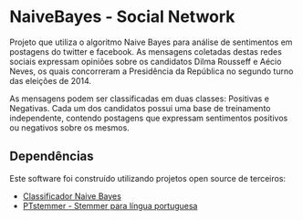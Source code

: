 # NaiveBayes - Social Network


Projeto que utiliza o algoritmo Naive Bayes para análise de sentimentos em postagens do twitter e facebook. As mensagens coletadas destas redes sociais expressam opiniões sobre os candidatos Dilma Rousseff e Aécio Neves, os quais concorreram a Presidência da República no segundo turno das eleições de 2014.

As mensagens podem ser classificadas em duas classes: Positivas e Negativas. Cada um dos candidatos possui uma base de treinamento independente, contendo postagens que expressam sentimentos positivos ou negativos sobre os mesmos.


## Dependências 


Este software foi construído utilizando projetos open source de terceiros:

* [Classificador Naive Bayes](https://github.com/ptnplanet/Java-Naive-Bayes-Classifier)
* [PTstemmer - Stemmer para língua portuguesa](http://code.google.com/p/ptstemmer/)
